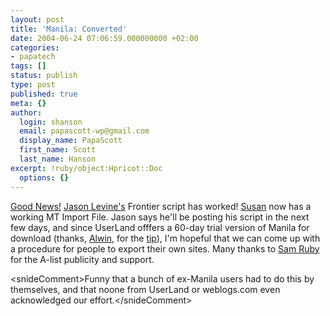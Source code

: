 ```yaml
---
layout: post
title: 'Manila: Converted'
date: 2004-06-24 07:06:59.000000000 +02:00
categories:
- papatech
tags: []
status: publish
type: post
published: true
meta: {}
author:
  login: shanson
  email: papascott-wp@gmail.com
  display_name: PapaScott
  first_name: Scott
  last_name: Hanson
excerpt: !ruby/object:Hpricot::Doc
  options: {}
---
```

<p><a href="https://www.papascott.de/ConvertingManila/">Good News!</a> <a href="http://q.queso.com/">Jason Levine's</a> Frontier script has worked! <a href="http://www.2020hindsight.org/">Susan</a> now has a working MT Import File. Jason says he'll be posting his script in the next few days, and since UserLand offfers a 60-day trial version of Manila for download (thanks, <a href="http://www.ahawkins.org/blog/">Alwin</a>, for the <a href="http://www.intertwingly.net/blog/2004/06/22/Converting-Manilla#c1087948312">tip</a>), I'm hopeful that we can come up with a procedure for people to export their own sites. Many thanks to <a href="http://www.intertwingly.net/blog/">Sam Ruby</a> for the A-list publicity and support. </p>
<p>&lt;snideComment&gt;Funny that a bunch of ex-Manila users had to do this by themselves, and that noone from UserLand or weblogs.com even acknowledged our effort.&lt;/snideComment&gt;</p>
